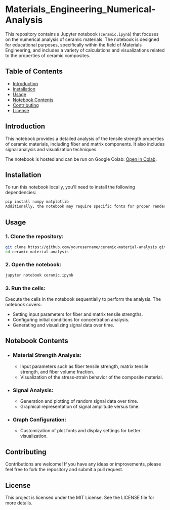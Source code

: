 # Materials_Engineering_Numerical-Analysis
This repository contains a Jupyter notebook (`ceramic.ipynb`) that focuses on the numerical analysis of ceramic materials. The notebook is designed for educational purposes, specifically within the field of Materials Engineering, and includes a variety of calculations and visualizations related to the properties of ceramic composites.

## Table of Contents

- [Introduction](#introduction)
- [Installation](#installation)
- [Usage](#usage)
- [Notebook Contents](#notebook-contents)
- [Contributing](#contributing)
- [License](#license)

## Introduction

This notebook provides a detailed analysis of the tensile strength properties of ceramic materials, including fiber and matrix components. It also includes signal analysis and visualization techniques.

The notebook is hosted and can be run on Google Colab: [Open in Colab](https://colab.research.google.com/github/hanbuck30/Materials_Engineering_Numerical-Analysis/blob/main/ceramic.ipynb).

## Installation

To run this notebook locally, you'll need to install the following dependencies:

```bash
pip install numpy matplotlib
Additionally, the notebook may require specific fonts for proper rendering of plots:
```

## Usage
### 1. Clone the repository:

```bash
git clone https://github.com/yourusername/ceramic-material-analysis.git
cd ceramic-material-analysis
```

### 2. Open the notebook:
```bash
jupyter notebook ceramic.ipynb
```
### 3. Run the cells:
Execute the cells in the notebook sequentially to perform the analysis. The notebook covers:
- Setting input parameters for fiber and matrix tensile strengths.
- Configuring initial conditions for concentration analysis.
- Generating and visualizing signal data over time.
  
## Notebook Contents
- ### Material Strength Analysis:
  - Input parameters such as fiber tensile strength, matrix tensile strength, and fiber volume fraction.
  - Visualization of the stress-strain behavior of the composite material.
    
- ### Signal Analysis:
  - Generation and plotting of random signal data over time.
  - Graphical representation of signal amplitude versus time.
  
- ### Graph Configuration:
  - Customization of plot fonts and display settings for better visualization.
    
## Contributing
Contributions are welcome! If you have any ideas or improvements, please feel free to fork the repository and submit a pull request.

## License
This project is licensed under the MIT License. See the LICENSE file for more details.




